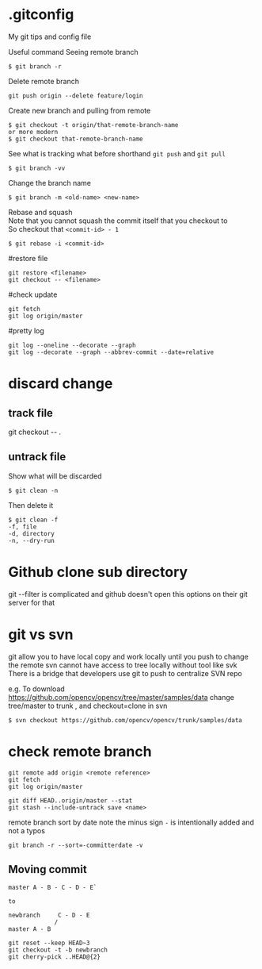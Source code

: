 # .gitconfig
My git tips and config file

Useful command
Seeing remote branch
```
$ git branch -r
```
Delete remote branch
```
git push origin --delete feature/login
```
Create new branch and pulling from remote
```
$ git checkout -t origin/that-remote-branch-name
or more modern
$ git checkout that-remote-branch-name
```
See what is tracking what before shorthand `git push` and `git pull`
```
$ git branch -vv
```

Change the branch name
```
$ git branch -m <old-name> <new-name>
```
Rebase and squash\
Note that you cannot squash the commit itself that you checkout to\
So checkout that `<commit-id> - 1`
```
$ git rebase -i <commit-id>
```


#restore file
```
git restore <filename>
git checkout -- <filename>
```

#check update
```
git fetch
git log origin/master
```

#pretty log
```
git log --oneline --decorate --graph
git log --decorate --graph --abbrev-commit --date=relative
```

# discard change

## track file

git checkout -- .

## untrack file
Show what will be discarded
```
$ git clean -n
```

Then delete it
```
$ git clean -f
-f, file
-d, directory
-n, --dry-run
```

# Github clone sub directory
git --filter is complicated
and github doesn't open this options on their git server for that

# git vs svn
git allow you to have local copy and work locally until you push to change the remote
svn cannot have access to tree locally without tool like svk
There is a bridge that developers use git to push to centralize SVN repo

e.g. To download https://github.com/opencv/opencv/tree/master/samples/data
change tree/master to trunk , and checkout=clone in svn
```
$ svn checkout https://github.com/opencv/opencv/trunk/samples/data
```

# check remote branch
```
git remote add origin <remote reference>
git fetch
git log origin/master
```
```
git diff HEAD..origin/master --stat 
git stash --include-untrack save <name>
```

remote branch sort by date
note the minus sign `-` is intentionally added and not a typos
```
git branch -r --sort=-committerdate -v
```

Moving commit
-------------
```
master A - B - C - D - E`

to

newbranch     C - D - E
             /
master A - B 

git reset --keep HEAD~3
git checkout -t -b newbranch
git cherry-pick ..HEAD@{2}
```
